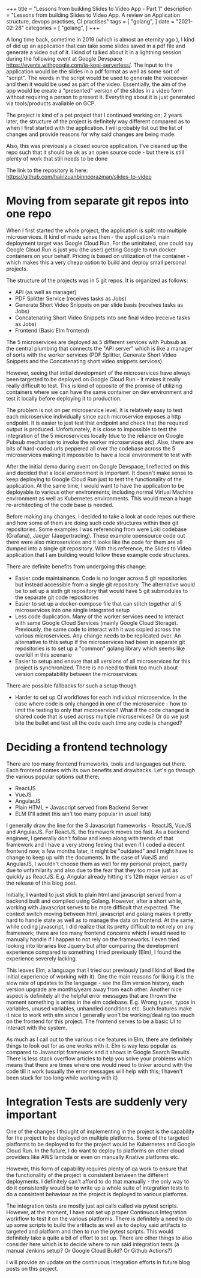 +++
title = "Lessons from building Slides to Video App - Part 1"
description = "Lessons from building Slides to Video App. A review on Application structure, devops practises, CI practises"
tags = [
    "golang",
]
date = "2021-02-28"
categories = [
    "golang",
]
+++

A long time back, sometime in 2019 (which is almost an eternity ago ), I kind of did up an application that can take some slides saved in a pdf file and generate a video out of it. I kind of talked about it in a lightning session during the following event at Google Devspace https://events.withgoogle.com/la-kopi-serverless/. The input to the application would be the slides in a pdf format as well as some sort of "script". The words in the script would be used to generate the voiceover and then it would be used as part of the video. Essentially, the aim of the app would be create a "presented" version of the slides in a video form without requiring a person to present it. Everything about it is just generated via tools/products available on GCP.

The project is kind of a pet project that I continued working on; 2 years later, the structure of the project is definitely way different compared as to when I first started with the application. I will probably list out the list of changes and provide reasons for why said changes are being made.

Also, this was previously a closed source application. I've cleaned up the repo such that it should be ok as an open source code - but there is still plenty of work that still needs to be done

The link to the repository is here:  
https://github.com/hairizuanbinnoorazman/slides-to-video

# Moving from separate git repos into one repo

When I first started the whole project, the application is split into multiple microservices. It kind of made sense then - the application's main deployment target was Google Cloud Run. For the uninitated, one could say Google Cloud Run is just you (the user) getting Google to run docker containers on your behalf. Pricing is based on utilization of the container - which makes this a very cheap option to build and deploy small personal projects.

The structure of the projects was in 5 git repos. It is organized as follows:

- API (as well as manager)
- PDF Splitter Service (receives tasks as Jobs)
- Generate Short Video Snippets on per slide basis (receives tasks as Jobs)
- Concatenating Short Video Snippets into one final video (receive tasks as Jobs)
- Frontend (Basic Elm frontend)

The 5 microservices are deployed as 5 different services with Pubsub as the central plumbing that connects the "API server" which is like a manager of sorts with the worker services (PDF Splitter, Generate Short Video Snippets and the Concatenating short video snippets services).

However, seeing that initial development of the microservices have always been targetted to be deployed on Google Cloud Run - it makes it really really difficult to test. This is kind of opposite of the promise of utilizing containers where we can have the same container on dev environment and test it locally before deploying it to production.

The problem is not on per microservice level. It is relatively easy to test each microservice individually since each microservice exposes a http endpoint. It is easier to just test that endpoint and check that the required output is produced. Unfortunately, it is close to impossible to test the integration of the 5 microservices locally (due to the reliance on Google Pubsub mechanism to invoke the worker microservices etc). Also, there are bits of hard-coded urls peppered all over the codebase across the 5 microservices making it impossible to have a local environment to test with

After the initial demo during event on Google Devspace, I reflected on this and decided that a local environment is important. It doesn't make sense to keep deploying to Google Cloud Run just to test the functionality of the application. At the same time, I would want to have the application to be deployable to various other environments; including normal Virtual Machine environment as well as Kubernetes environments. This would mean a huge re-architecting of the code base is needed.

Before making any changes, I decided to take a look at code repos out there and how some of them are doing such code structures within their git repositories. Some examples I was referencing from were Loki codebase (Grafana), Jaeger (Jaegertracing). These example opensource code out there were also microservices and it looks like the code for them are all dumped into a single git repository. With this reference, the Slides to Video application that I am building would follow these example code structures.

There are definite benefits from undergoing this change:

- Easier code maintainance. Code is no longer across 5 git repositories but instead accessible from a single git repository. The alternative would be to set up a sixth git repository that would have 5 git submodules to the separate git code repositories
- Easier to set up a docker-compose file that can stitch together all 5 microservices into one single integrated setup
- Less code duplication. Many of the worker services need to interact with same Google Cloud Services (mainly Google Cloud Storage). Previously, the same code to interact with it was copied across the various microservices. Any change needs to be replicated over. An alternative to this setup if the microservices had been in separate git repositories is to set up a "common" golang library which seems like overkill in this scenario
- Easier to setup and ensure that all versions of all microservices for this project is synchronized. There is no need to think too much about version compatability between the microservices

There are possible fallbacks for such a setup though

- Harder to set up CI workflows for each individual microservice. In the case where code is only changed in one of the microservice - how to limit the testing to only that microservice? What if the code changed is shared code that is used across multiple microservices? Or do we just bite the bullet and test all the code each time any code is changed?

# Deciding a frontend technology

There are too many frontend frameworks, tools and languages out there. Each frontend comes with its own benefits and drawbacks. Let's go through the various popular options out there:

- ReactJS
- VueJS
- AngularJS
- Plain HTML + Javascript served from Backend Server
- ELM (I'll admit this ain't too many popular in usual lists)

I generally draw the line for the 3 Javascript frameworks - ReactJS, VueJS and AngularJS. For ReactJS, the framework moves too fast. As a backend engineer, I generally don't follow and keep along with trends of that framework and I have a very strong feeling that even if I coded a decent frontend now, a few months later, it might be "outdated" and I might have to change to keep up with the documents. In the case of VueJS and AngularJS, I wouldn't choose them as well for my personal project, partly due to unfamilarity and also due to the fear that they too move just as quickly as ReactJS. E.g. Angular already hitting it's 12th major version as of the release of this blog post.

Initially, I wanted to just stick to plain html and javascript served from a backend built and compiled using Golang. However, after a short while, working with Javascript serves to be more difficult that expected. The context switch moving between html, javascript and golang makes it pretty hard to handle state as well as to manage the data on frontend. At the same, while coding javascript, I did realize that its pretty difficult to not rely on any framework; there are too many frontend concerns which I would need to manually handle if I happen to not rely on the frameworks. I even tried looking into libraries like Jquery but after comparing the development experience compared to something I tried previously (Elm), I found the experience severely lacking.

This leaves Elm, a language that I tried out previously (and I kind of liked the initial experience of working with it). One the main reasons for liking it is the slow rate of updates to the language - see the Elm version history, each version upgrade are months/years away from each other. Another nice aspect is definitely all the helpful error messages that are thrown the moment something is amiss in the elm codebase. E.g. Wrong types, typos in variables, unused variables, unhandled conditions etc. Such features make it nice to work with elm since I generally won't be working/dealing too much on the frontend for this project. The frontend serves to be a basic UI to interact with the system.

As much as I call out to the various nice features in Elm, there are definitely things to look out for as one works with it. Elm is way less popular as compared to Javascript framework and it shows in Google Search Results. There is less stack overflow articles to help you solve your problems which means that there are times where one would need to tinker around with the code till it work (usually the error messages will help with this; I haven't been stuck for too long while working with it)

# Integration Tests are suddenly very important

One of the changes I thought of implementing in the project is the capability for the project to be deployed on multiple platforms. Some of the targeted platforms to be deployed to for the project would be Kubernetes and Google Cloud Run. In the future, I do want to deploy to platforms on other cloud providers like AWS lambda or even on manually Knative platforms etc.

However, this form of capability requires plenty of qa work to ensure that the functionality of the project is consistent between the different deployments. I definitely can't afford to do that manually - the only way to do it consistently would be to write up a whole suite of integration tests to do a consistent behaviour as the project is deployed to various platforms.

The integration tests are mostly just api calls called via pytest scripts. However, at the moment, I have not set up proper Continuous Integration workflow to test it on the various platforms. There is definitely a need to do up some scripts to build the artifacts as well as to deploy said artifacts to targeted and platform and then to run the pytest scripts. This would definitely take a quite a bit of effort to set up. There are other things to also consider here which is to decide where to run said integration tests (a manual Jenkins setup? Or Google Cloud Build? Or Github Actions?)

I will provide an update on the continuous integration efforts in future blog posts on this project.